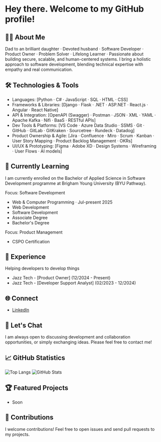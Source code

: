 # Hey there. Welcome to my GitHub profile!

## 👨‍💻 About Me
Dad to an brilliant daughter · Devoted husband · Software Developer · Product Owner · Problem Solver · Lifelong Learner · Passionate about building secure, scalable, and human-centered systems. I bring a holistic approach to software development, blending technical expertise with empathy and real communication.

## 🛠️ Technologies & Tools
- Languages: [Python · C# · JavaScript · SQL · HTML · CSS]
- Frameworks & Libraries: [Django · Flask · .NET · ASP.NET · React.js · Angular · React Native]
- API & Integration: [OpenAPI (Swagger) · Postman · JSON · XML · YAML · Apache Kafka · Nifi · BaaS · RESTful APIs]
- Dev Tools & Platforms: [VS Code · Azure Data Studio · SSMS · Git · GitHub · GitLab · GitKraken · Sourcetree · Rundeck · Datadog]
- Product Ownership & Agile: [Jira · Confluence · Miro · Scrum · Kanban · User Story Mapping · Product Backlog Management · OKRs]
- UI/UX & Prototyping: [Figma · Adobe XD · Design Systems · Wireframing · User Flows · AI models]

## 🌱 Currently Learning
I am currently enrolled on the Bachelor of Applied Science in Software Development programme at Brigham Young University (BYU Pathway).

Focus: Software Development
-  Web & Computer Programming · Jul-present 2025
-  Web Development
-  Software Development
-  Associate Degree
-  Bachelor's Degree

Focus: Product Management
-  CSPO Certification

## 💼 Experience
Helping developers to develop things

- Jazz Tech - [Product Owner] (12/2024 - Present)
- Jazz Tech - [Developer Support Analyst] (02/2023 - 12/2024)

## 🌐 Connect
- [LinkedIn](https://www.linkedin.com/in/severoleonardo/)

## 💬 Let's Chat
I am always open to discussing development and collaboration opportunities, or simply exchanging ideas. Please feel free to contact me!

## 📈 GitHub Statistics
![Top Langs](https://github-readme-stats.vercel.app/api/top-langs/?username=severoleonardo&hide_progress=false&layout=compact&theme=radical)
![GitHub Stats](https://github-readme-stats.vercel.app/api?username=severoleonardo&show_icons=true&theme=radical)

## 🏆 Featured Projects
- Soon

## 🤝 Contributions
I welcome contributions! Feel free to open issues and send pull requests to my projects.

